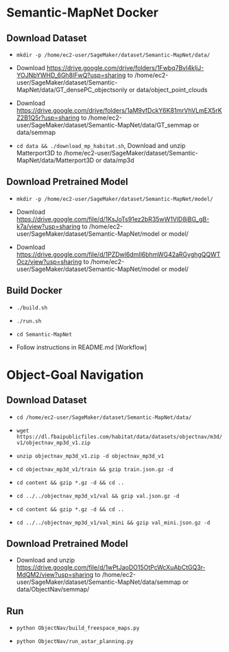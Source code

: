 # Semantic-MapNet Docker

## Download Dataset

* `mkdir -p /home/ec2-user/SageMaker/dataset/Semantic-MapNet/data/`

* Download https://drive.google.com/drive/folders/1Fwbq7Bvl4kIjJ-YOJNbYWHD_6Gh8lFwQ?usp=sharing to /home/ec2-user/SageMaker/dataset/Semantic-MapNet/data/GT_densePC_objectsonly or data/object_point_clouds

* Download https://drive.google.com/drive/folders/1aM9vfDckY6K81mrVhVLmEX5rKZ2B1Q5r?usp=sharing to /home/ec2-user/SageMaker/dataset/Semantic-MapNet/data/GT_semmap or data/semmap

* `cd data && ./download_mp_habitat.sh`, Download and unzip Matterport3D to /home/ec2-user/SageMaker/dataset/Semantic-MapNet/data/Matterport3D or data/mp3d

## Download Pretrained Model

* `mkdir -p /home/ec2-user/SageMaker/dataset/Semantic-MapNet/model/`

* Download https://drive.google.com/file/d/1KsJoTs91ez2bR35wW1VlD8jBG_gB-k7a/view?usp=sharing to /home/ec2-user/SageMaker/dataset/Semantic-MapNet/model or model/

* Download https://drive.google.com/file/d/1PZDwl6dmIl6bhmWG42aRGyghgQQWTOcz/view?usp=sharing to /home/ec2-user/SageMaker/dataset/Semantic-MapNet/model or model/

## Build Docker

* `./build.sh`

* `./run.sh`

* `cd Semantic-MapNet`

* Follow instructions in README.md [Workflow]

# Object-Goal Navigation

## Download Dataset

* `cd /home/ec2-user/SageMaker/dataset/Semantic-MapNet/data/`

* `wget https://dl.fbaipublicfiles.com/habitat/data/datasets/objectnav/m3d/v1/objectnav_mp3d_v1.zip`

* `unzip objectnav_mp3d_v1.zip -d objectnav_mp3d_v1`

* `cd objectnav_mp3d_v1/train && gzip train.json.gz -d`

* `cd content && gzip *.gz -d && cd ..`

* `cd ../../objectnav_mp3d_v1/val && gzip val.json.gz -d`

* `cd content && gzip *.gz -d && cd ..`

* `cd ../../objectnav_mp3d_v1/val_mini && gzip val_mini.json.gz -d`

## Download Pretrained Model

* Download and unzip https://drive.google.com/file/d/1wPtJaoDO15OtPcWcXuAbCtGQ3r-MdQM2/view?usp=sharing to /home/ec2-user/SageMaker/dataset/Semantic-MapNet/data/semmap or data/ObjectNav/semmap/

## Run

* `python ObjectNav/build_freespace_maps.py`

* `python ObjectNav/run_astar_planning.py`
